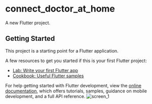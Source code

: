 # connect_doctor_at_home

A new Flutter project.

## Getting Started

This project is a starting point for a Flutter application.

A few resources to get you started if this is your first Flutter project:

- [Lab: Write your first Flutter app](https://docs.flutter.dev/get-started/codelab)
- [Cookbook: Useful Flutter samples](https://docs.flutter.dev/cookbook)

For help getting started with Flutter development, view the
[online documentation](https://docs.flutter.dev/), which offers tutorials,
samples, guidance on mobile development, and a full API reference.
![screen_1](https://github.com/SaurabhJais26/Connect-Doctor_at_Home/assets/86867938/4f52a6f0-5cbb-45fe-8972-3d028af074fa)
